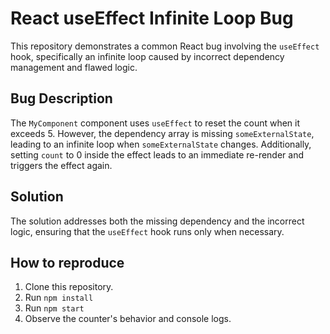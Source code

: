 # React useEffect Infinite Loop Bug

This repository demonstrates a common React bug involving the `useEffect` hook, specifically an infinite loop caused by incorrect dependency management and flawed logic. 

## Bug Description
The `MyComponent` component uses `useEffect` to reset the count when it exceeds 5. However, the dependency array is missing `someExternalState`, leading to an infinite loop when `someExternalState` changes.  Additionally, setting `count` to 0 inside the effect leads to an immediate re-render and triggers the effect again.

## Solution
The solution addresses both the missing dependency and the incorrect logic, ensuring that the `useEffect` hook runs only when necessary. 

## How to reproduce
1. Clone this repository.
2. Run `npm install`
3. Run `npm start`
4. Observe the counter's behavior and console logs.